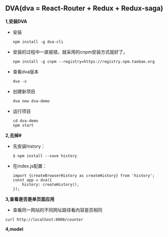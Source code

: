 ## DVA(dva = React-Router + Redux + Redux-saga)

**1,安装DVA**

 * 安装

	`npm install -g dva-cli`

 * 安装的过程中一直报错，就采用的cnpm安装方式就好了。

	 `npm install -g cnpm --registry=https://registry.npm.taobao.org `

 * 查看dva版本

 	 `dva -v`

 * 创建新项目

 	 `dva new dva-demo`

 * 运行项目

	 ```
	 cd dva-demo
	 npm start
	 ```

**2,去掉#**

* 先安装history：

	`$ npm install --save history`
* 在index.js配置：

	```
	import {createBrowserHistory as createHistory} from 'history';
	const app = dva({
		history: createHistory(),
	});
	```
**3,查看是否是单页面应用**

* 查看同一网站的不同网址路径看内容是否相同

`curl http://localhost:8000/counter`

**4,model**
